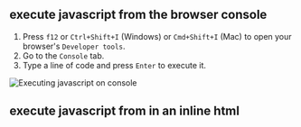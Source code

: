 ## execute javascript from the browser console

1. Press `f12` or `Ctrl+Shift+I` (Windows) or `Cmd+Shift+I` (Mac) to open your browser's `Developer tools`.
2. Go to the `Console` tab.
3. Type a line of code and press `Enter` to execute it.

![Executing javascript on console](/cheatsheet/basics/dev-tools.gif)

## execute javascript from in an inline html <script> tag

You can add your **javascript script** directly to your **html files** using the `<script>` tag.

1. Open an text editor and paste the following content:

```html
<html>
	<head>
		<script>
			// !!! Add you javascript code inside the `script` tag !!!
			console.log("hello from html file");
		</script>
	</head>
	<body>
		<h1>Your script was executed!</h1>
		<p>
			Press <b><code>f12</code></b> and go to the <b><code>Console</code></b> to
			see the output.
		</p>
	</body>
</html>
```

2. Save the file with a `.html` extension (eg. `index.html`)
3. Open the file in your browser.

### Step by step

![Creating and opening a html file with inline script](/cheatsheet/basics/inline-script.gif)

## execute an external javascript script from html

You can reference an **external script** in your html using using `<script src="script-url">`.

1. Create a script file called `script.js` with the following content:

```javascript
console.log("hello from external script");
```

2. Create html file called `index.html` in the **same folder** as `script.js` with the following content:

```html
<html>
	<head>
		<script src="./script.js"></script>
	</head>
	<body>
		<h1>Your script was executed!</h1>
		<p>
			Press <b><code>f12</code></b> and go to the <b><code>Console</code></b> to
			see the output.
		</p>
	</body>
</html>
```

3. Open `index.html` in your browser.

### Step by step

![Creating and opening a javascript and referencing it from html](/cheatsheet/basics/external-script.gif)

## execute javascript outside the browser using Node.js

You can execute **javascript** code outside the browser using `Node.js`.

1. Download `Node.js` [here](https://nodejs.org/) and install it.
2. Create a file called `index.js` with the following content:

```javascript
console.log("hello from Node.js");
```

3. Open a terminal where the file is located
4. Execute the script with the following command: `node <filename>` (eg. `node index.js`)

### Step by step

![Executing a script using Node.js](/cheatsheet/basics/node-js.gif)

## console.log()

```javascript
// Edit the messages bellow and see the output change
console.log("👋");
console.log("message1", "message2", "message3");
```

## comments

```javascript
// Single line comments
/* 
    Multi-line comments:
    - a
    - b
*/
```

## variables

```javascript
// You can name values by defining variables
const variable1 = "1️⃣";
let variable2 = "2️⃣";
var variable3 = "3️⃣"; // `var` is not recommended

console.log(variable1, variable2, variable3);

// You can assign new values to `let` and `var` variables
variable2 = "❗";
variable3 = "❕";

console.log(variable1, variable2, variable3);

// `const` variables cannot be reassigned (uncomment line bellow)
// variable1 = "error";
// console.log(variable1);
```

## alert

```javascript
alert("👾 Hacker detected 👾");
```

## undefined and null

```javascript
// Special value for not assigned data
const u = undefined;
// Special value for empty or blank value
const n = null;

console.log(u, n);
```

## good links

- [javascript.info](https://javascript.info/): articles about javascript concepts from basics to advanced
- [MDN docs](https://developer.mozilla.org/): detailed documentation for most javascript concepts
